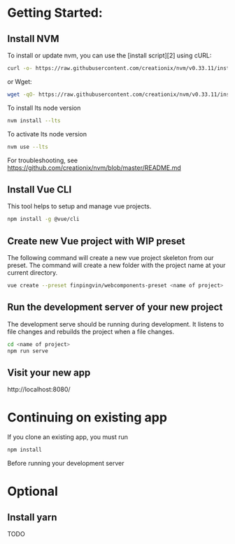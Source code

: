 # Getting Started:
## Install NVM
To install or update nvm, you can use the [install script][2] using cURL:

```sh
curl -o- https://raw.githubusercontent.com/creationix/nvm/v0.33.11/install.sh | bash
```

or Wget:

```sh
wget -qO- https://raw.githubusercontent.com/creationix/nvm/v0.33.11/install.sh | bash
```

To install lts node version 
```sh
nvm install --lts
```

To activate lts node version
```sh
nvm use --lts
```

For troubleshooting, see https://github.com/creationix/nvm/blob/master/README.md

## Install Vue CLI
This tool helps to setup and manage vue projects.

```sh
npm install -g @vue/cli
```

## Create new Vue project with WIP preset
The following command will create a new vue project skeleton from our preset.
The command will create a new folder with the project name at your current directory.
```sh
vue create --preset finpingvin/webcomponents-preset <name of project>
```

## Run the development server of your new project
The development serve should be running during development. It listens to file changes and rebuilds the project when a file changes.
```sh
cd <name of project>
npm run serve
```

## Visit your new app
http://localhost:8080/

# Continuing on existing app
If you clone an existing app, you must run
```sh
npm install
```
Before running your development server

# Optional
## Install yarn
TODO
